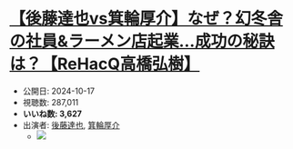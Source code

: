 # [【後藤達也vs箕輪厚介】なぜ？幻冬舎の社員&ラーメン店起業…成功の秘訣は？【ReHacQ高橋弘樹】](https://www.youtube.com/watch?v=s0Lqsch8dvA)
-   公開日: 2024-10-17
-   視聴数: 287,011
-   **いいね数: 3,627**
-   出演者: [後藤達也](/rehacq_fan/people/後藤達也 "wikilink"), [箕輪厚介](/rehacq_fan/people/箕輪厚介 "wikilink")
    - [![](https://img.youtube.com/vi/s0Lqsch8dvA/hqdefault.jpg)](https://www.youtube.com/watch?v=s0Lqsch8dvA)
